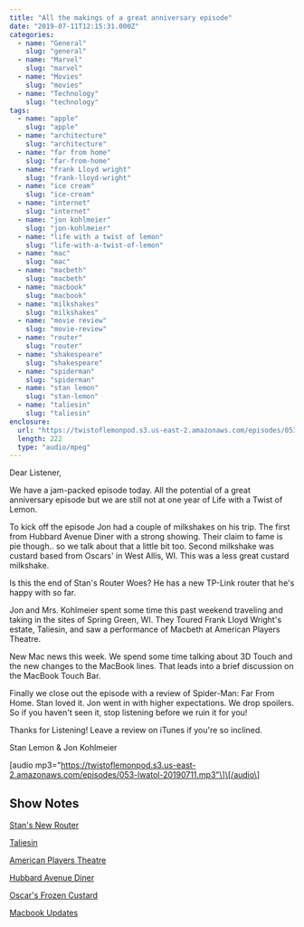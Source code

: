 ```yaml
---
title: "All the makings of a great anniversary episode"
date: "2019-07-11T12:15:31.000Z"
categories:
  - name: "General"
    slug: "general"
  - name: "Marvel"
    slug: "marvel"
  - name: "Movies"
    slug: "movies"
  - name: "Technology"
    slug: "technology"
tags:
  - name: "apple"
    slug: "apple"
  - name: "architecture"
    slug: "architecture"
  - name: "far from home"
    slug: "far-from-home"
  - name: "frank Lloyd wright"
    slug: "frank-lloyd-wright"
  - name: "ice cream"
    slug: "ice-cream"
  - name: "internet"
    slug: "internet"
  - name: "jon kohlmeier"
    slug: "jon-kohlmeier"
  - name: "life with a twist of lemon"
    slug: "life-with-a-twist-of-lemon"
  - name: "mac"
    slug: "mac"
  - name: "macbeth"
    slug: "macbeth"
  - name: "macbook"
    slug: "macbook"
  - name: "milkshakes"
    slug: "milkshakes"
  - name: "movie review"
    slug: "movie-review"
  - name: "router"
    slug: "router"
  - name: "shakespeare"
    slug: "shakespeare"
  - name: "spiderman"
    slug: "spiderman"
  - name: "stan lemon"
    slug: "stan-lemon"
  - name: "taliesin"
    slug: "taliesin"
enclosure:
  url: "https://twistoflemonpod.s3.us-east-2.amazonaws.com/episodes/053-lwatol-20190711.mp3"
  length: 222
  type: "audio/mpeg"
---
```


Dear Listener,

We have a jam-packed episode today. All the potential of a great anniversary episode but we are still not at one year of Life with a Twist of Lemon.

To kick off the episode Jon had a couple of milkshakes on his trip. The first from Hubbard Avenue Diner with a strong showing. Their claim to fame is pie though.. so we talk about that a little bit too. Second milkshake was custard based from Oscars' in West Allis, WI. This was a less great custard milkshake.

Is this the end of Stan's Router Woes? He has a new TP-Link router that he's happy with so far.

Jon and Mrs. Kohlmeier spent some time this past weekend traveling and taking in the sites of Spring Green, WI. They Toured Frank Lloyd Wright's estate, Taliesin, and saw a performance of Macbeth at American Players Theatre.

New Mac news this week. We spend some time talking about 3D Touch and the new changes to the MacBook lines. That leads into a brief discussion on the MacBook Touch Bar.

Finally we close out the episode with a review of Spider-Man: Far From Home. Stan loved it. Jon went in with higher expectations. We drop spoilers. So if you haven't seen it, stop listening before we ruin it for you!

Thanks for Listening! Leave a review on iTunes if you're so inclined.

Stan Lemon & Jon Kohlmeier

\[audio mp3="https://twistoflemonpod.s3.us-east-2.amazonaws.com/episodes/053-lwatol-20190711.mp3"\]\[/audio\]

## Show Notes

[Stan's New Router](https://amzn.to/2Y2cJIs)

[Taliesin](https://www.taliesinpreservation.org)

[American Players Theatre](https://americanplayers.org)

[Hubbard Avenue Diner](https://hubbardavenuediner.com)

[Oscar's Frozen Custard](http://www.oscarscustard.com)

[Macbook Updates](https://www.apple.com/newsroom/2019/07/macbook-air-and-macbook-pro-updated-for-back-to-school-season/)

